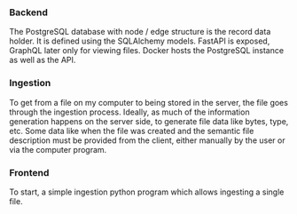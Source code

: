 ### Backend
The PostgreSQL database with node / edge structure is the record data holder. It is defined using the SQLAlchemy models. FastAPI is exposed, GraphQL later only for viewing files. Docker hosts the PostgreSQL instance as well as the API.

### Ingestion
To get from a file on my computer to being stored in the server, the file goes through the ingestion process. Ideally, as much of the information generation happens on the server side, to generate file data like bytes, type, etc. Some data like when the file was created and the semantic file description must be provided from the client, either manually by the user or via the computer program.

### Frontend
To start, a simple ingestion python program which allows ingesting a single file.